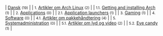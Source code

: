 | [Dansk](/index.php/Category:Dansk "Category:Dansk") <small>(19)</small> |
| <small>1.</small> [Artikler om Arch Linux](/index.php/Category:About_Arch_(Dansk) "Category:About Arch (Dansk)") <small>(2)</small> |
| <small>1.1.</small> [Getting and installing Arch](/index.php/Category:Getting_and_installing_Arch_(Dansk) "Category:Getting and installing Arch (Dansk)") <small>(1)</small> |
| <small>2.</small> [Applications](/index.php/Category:Applications_(Dansk) "Category:Applications (Dansk)") <small>(0)</small> |
| <small>2.1.</small> [Application launchers](/index.php/Category:Application_launchers_(Dansk) "Category:Application launchers (Dansk)") <small>(1)</small> |
| <small>3.</small> [Gaming](/index.php/Category:Gaming_(Dansk) "Category:Gaming (Dansk)") <small>(1)</small> |
| <small>4.</small> [Software](/index.php/Category:Software_(Dansk) "Category:Software (Dansk)") <small>(0)</small> |
| <small>4.1.</small> [Artikler om pakkehåndtering](/index.php/Category:Package_management_(Dansk) "Category:Package management (Dansk)") <small>(4)</small> |
| <small>5.</small> [Systemadministration](/index.php/Category:System_administration_(Dansk) "Category:System administration (Dansk)") <small>(0)</small> |
| <small>5.1.</small> [Artikler om lyd og video](/index.php/Category:Audio/Video_(Dansk) "Category:Audio/Video (Dansk)") <small>(2)</small> |
| <small>5.2.</small> [Eye candy](/index.php/Category:Eye_candy_(Dansk) "Category:Eye candy (Dansk)") <small>(1)</small> |